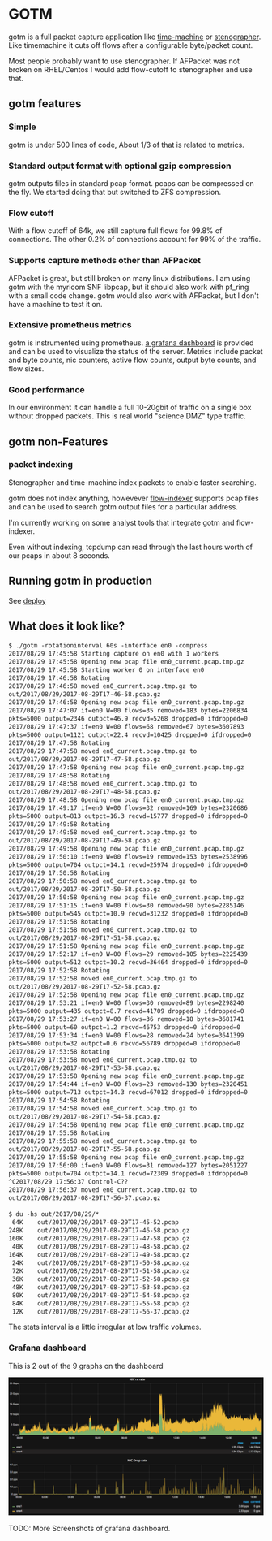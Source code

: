 # GOTM

gotm is a full packet capture application like
[time-machine](https://www.bro.org/community/time-machine.html) or
[stenographer](https://github.com/google/stenographer).  Like timemachine it cuts off flows
after a configurable byte/packet count.

Most people probably want to use stenographer.  If AFPacket was not broken on RHEL/Centos I would add flow-cutoff to stenographer and use that.

## gotm features

### Simple

gotm is under 500 lines of code, About 1/3 of that is related to metrics.

### Standard output format with optional gzip compression

gotm outputs files in standard pcap format.  pcaps can be compressed on the fly.  We started doing that but switched to ZFS compression.

### Flow cutoff

With a flow cutoff of 64k, we still capture full flows for 99.8% of connections.
The other 0.2% of connections account for 99% of the traffic.

### Supports capture methods other than AFPacket

AFPacket is great, but still broken on many linux distributions.  I am using gotm with the myricom SNF libpcap, but it should also work with pf_ring with a small code change.  gotm would also work with AFPacket, but I don't have a machine to test it on.

### Extensive prometheus metrics

gotm is instrumented using prometheus. [a grafana dashboard](./deploy/grafana_dashboard.json) is provided and can be used to visualize the status of the server.  Metrics include packet and byte counts, nic counters, active flow counts, output byte counts, and flow sizes.

### Good performance

In our environment it can handle a full 10-20gbit of traffic on a single box without dropped packets.  This is real world "science DMZ" type traffic.

## gotm non-Features

### packet indexing

Stenographer and time-machine index packets to enable faster searching.

gotm does not index anything, howevever [flow-indexer](https://github.com/JustinAzoff/flow-indexer) supports pcap files and can be used to search gotm output files for a particular address.

I'm currently working on some analyst tools that integrate gotm and flow-indexer.

Even without indexing, tcpdump can read through the last hours worth of our pcaps in about 8 seconds.

## Running gotm in production

See [deploy](./deploy)

## What does it look like?

```
$ ./gotm -rotationinterval 60s -interface en0 -compress
2017/08/29 17:45:58 Starting capture on en0 with 1 workers
2017/08/29 17:45:58 Opening new pcap file en0_current.pcap.tmp.gz
2017/08/29 17:45:58 Starting worker 0 on interface en0
2017/08/29 17:46:58 Rotating
2017/08/29 17:46:58 moved en0_current.pcap.tmp.gz to out/2017/08/29/2017-08-29T17-46-58.pcap.gz
2017/08/29 17:46:58 Opening new pcap file en0_current.pcap.tmp.gz
2017/08/29 17:47:07 if=en0 W=00 flows=35 removed=183 bytes=2206834 pkts=5000 output=2346 outpct=46.9 recvd=5268 dropped=0 ifdropped=0
2017/08/29 17:47:37 if=en0 W=00 flows=68 removed=67 bytes=3607893 pkts=5000 output=1121 outpct=22.4 recvd=10425 dropped=0 ifdropped=0
2017/08/29 17:47:58 Rotating
2017/08/29 17:47:58 moved en0_current.pcap.tmp.gz to out/2017/08/29/2017-08-29T17-47-58.pcap.gz
2017/08/29 17:47:58 Opening new pcap file en0_current.pcap.tmp.gz
2017/08/29 17:48:58 Rotating
2017/08/29 17:48:58 moved en0_current.pcap.tmp.gz to out/2017/08/29/2017-08-29T17-48-58.pcap.gz
2017/08/29 17:48:58 Opening new pcap file en0_current.pcap.tmp.gz
2017/08/29 17:49:17 if=en0 W=00 flows=32 removed=169 bytes=2320686 pkts=5000 output=813 outpct=16.3 recvd=15777 dropped=0 ifdropped=0
2017/08/29 17:49:58 Rotating
2017/08/29 17:49:58 moved en0_current.pcap.tmp.gz to out/2017/08/29/2017-08-29T17-49-58.pcap.gz
2017/08/29 17:49:58 Opening new pcap file en0_current.pcap.tmp.gz
2017/08/29 17:50:10 if=en0 W=00 flows=19 removed=153 bytes=2538996 pkts=5000 output=704 outpct=14.1 recvd=25974 dropped=0 ifdropped=0
2017/08/29 17:50:58 Rotating
2017/08/29 17:50:58 moved en0_current.pcap.tmp.gz to out/2017/08/29/2017-08-29T17-50-58.pcap.gz
2017/08/29 17:50:58 Opening new pcap file en0_current.pcap.tmp.gz
2017/08/29 17:51:15 if=en0 W=00 flows=30 removed=90 bytes=2285146 pkts=5000 output=545 outpct=10.9 recvd=31232 dropped=0 ifdropped=0
2017/08/29 17:51:58 Rotating
2017/08/29 17:51:58 moved en0_current.pcap.tmp.gz to out/2017/08/29/2017-08-29T17-51-58.pcap.gz
2017/08/29 17:51:58 Opening new pcap file en0_current.pcap.tmp.gz
2017/08/29 17:52:17 if=en0 W=00 flows=29 removed=105 bytes=2225439 pkts=5000 output=512 outpct=10.2 recvd=36464 dropped=0 ifdropped=0
2017/08/29 17:52:58 Rotating
2017/08/29 17:52:58 moved en0_current.pcap.tmp.gz to out/2017/08/29/2017-08-29T17-52-58.pcap.gz
2017/08/29 17:52:58 Opening new pcap file en0_current.pcap.tmp.gz
2017/08/29 17:53:21 if=en0 W=00 flows=30 removed=89 bytes=2298240 pkts=5000 output=435 outpct=8.7 recvd=41709 dropped=0 ifdropped=0
2017/08/29 17:53:27 if=en0 W=00 flows=36 removed=18 bytes=3681741 pkts=5000 output=60 outpct=1.2 recvd=46753 dropped=0 ifdropped=0
2017/08/29 17:53:34 if=en0 W=00 flows=28 removed=24 bytes=3641399 pkts=5000 output=32 outpct=0.6 recvd=56789 dropped=0 ifdropped=0
2017/08/29 17:53:58 Rotating
2017/08/29 17:53:58 moved en0_current.pcap.tmp.gz to out/2017/08/29/2017-08-29T17-53-58.pcap.gz
2017/08/29 17:53:58 Opening new pcap file en0_current.pcap.tmp.gz
2017/08/29 17:54:44 if=en0 W=00 flows=23 removed=130 bytes=2320451 pkts=5000 output=713 outpct=14.3 recvd=67012 dropped=0 ifdropped=0
2017/08/29 17:54:58 Rotating
2017/08/29 17:54:58 moved en0_current.pcap.tmp.gz to out/2017/08/29/2017-08-29T17-54-58.pcap.gz
2017/08/29 17:54:58 Opening new pcap file en0_current.pcap.tmp.gz
2017/08/29 17:55:58 Rotating
2017/08/29 17:55:58 moved en0_current.pcap.tmp.gz to out/2017/08/29/2017-08-29T17-55-58.pcap.gz
2017/08/29 17:55:58 Opening new pcap file en0_current.pcap.tmp.gz
2017/08/29 17:56:00 if=en0 W=00 flows=31 removed=127 bytes=2051227 pkts=5000 output=704 outpct=14.1 recvd=72309 dropped=0 ifdropped=0
^C2017/08/29 17:56:37 Control-C??
2017/08/29 17:56:37 moved en0_current.pcap.tmp.gz to out/2017/08/29/2017-08-29T17-56-37.pcap.gz

$ du -hs out/2017/08/29/*
 64K	out/2017/08/29/2017-08-29T17-45-52.pcap
248K	out/2017/08/29/2017-08-29T17-46-58.pcap.gz
160K	out/2017/08/29/2017-08-29T17-47-58.pcap.gz
 40K	out/2017/08/29/2017-08-29T17-48-58.pcap.gz
164K	out/2017/08/29/2017-08-29T17-49-58.pcap.gz
 24K	out/2017/08/29/2017-08-29T17-50-58.pcap.gz
 72K	out/2017/08/29/2017-08-29T17-51-58.pcap.gz
 36K	out/2017/08/29/2017-08-29T17-52-58.pcap.gz
 48K	out/2017/08/29/2017-08-29T17-53-58.pcap.gz
 80K	out/2017/08/29/2017-08-29T17-54-58.pcap.gz
 84K	out/2017/08/29/2017-08-29T17-55-58.pcap.gz
 12K	out/2017/08/29/2017-08-29T17-56-37.pcap.gz
 ```

 The stats interval is a little irregular at low traffic volumes.

 ### Grafana dashboard

 This is 2 out of the 9 graphs on the dashboard

![gotm dashboard screenshot](deploy/grafana_dashboard.png)

 TODO: More Screenshots of grafana dashboard.
